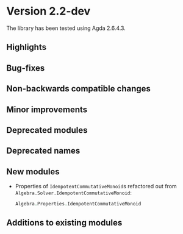 Version 2.2-dev
===============

The library has been tested using Agda 2.6.4.3.

Highlights
----------

Bug-fixes
---------

Non-backwards compatible changes
--------------------------------

Minor improvements
------------------

Deprecated modules
------------------

Deprecated names
----------------

New modules
-----------

* Properties of `IdempotentCommutativeMonoid`s refactored out from `Algebra.Solver.IdempotentCommutativeMonoid`:
  ```agda
  Algebra.Properties.IdempotentCommutativeMonoid
  ```

Additions to existing modules
-----------------------------
